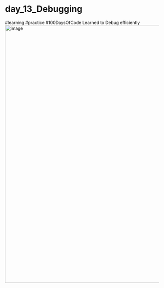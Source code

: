 # day_13_Debugging
#learning #practice #100DaysOfCode
Learned to Debug efficiently 
<img width="1364" height="843" alt="image" src="https://github.com/user-attachments/assets/b464dad1-6c79-47a4-927a-158f03669d3d" />
